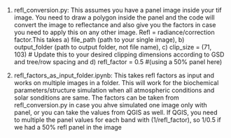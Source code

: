 1) refl_conversion.py: This assumes you have a panel image inside your tif image. You need to draw a polygon inside the panel and the code will convert the image to reflectance and also give you the factors in case you need to apply this on any other image. Refl = radiance/correction factor.This takes a) file_path (path to your single image), b) output_folder (path to output folder, not file name), c) clip_size = (71, 103)  # Update this to your desired clipping dimensions according to GSD and tree/row spacing and d) refl_factor = 0.5 #(using a 50% panel here)

2) refl_factors_as_input_folder.ipynb: This takes refl factors as input and works on multiple images in a folder. This will work for the biochemical parameters/structure simulation when all atmospheric conditions and solar sonditions are same. The factors can be taken from refl_conversion.py in case you ahve simulated one image only with panel, or you can take the values from QGIS as well. If QGIS, you need to multiple the panel values for each band with (1/refl_factor), so 1/0.5 if we had a 50% refl panel in the image

